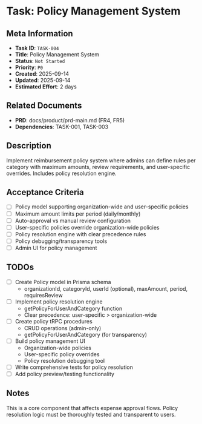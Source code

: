 # Task: Policy Management System

## Meta Information

- **Task ID**: `TASK-004`
- **Title**: Policy Management System
- **Status**: `Not Started`
- **Priority**: `P0`
- **Created**: 2025-09-14
- **Updated**: 2025-09-14
- **Estimated Effort**: 2 days

## Related Documents

- **PRD**: docs/product/prd-main.md (FR4, FR5)
- **Dependencies**: TASK-001, TASK-003

## Description

Implement reimbursement policy system where admins can define rules per category with maximum amounts, review requirements, and user-specific overrides. Includes policy resolution engine.

## Acceptance Criteria

- [ ] Policy model supporting organization-wide and user-specific policies
- [ ] Maximum amount limits per period (daily/monthly)
- [ ] Auto-approval vs manual review configuration
- [ ] User-specific policies override organization-wide policies
- [ ] Policy resolution engine with clear precedence rules
- [ ] Policy debugging/transparency tools
- [ ] Admin UI for policy management

## TODOs

- [ ] Create Policy model in Prisma schema
  - organizationId, categoryId, userId (optional), maxAmount, period, requiresReview
- [ ] Implement policy resolution engine
  - getPolicyForUserAndCategory function
  - Clear precedence: user-specific > organization-wide
- [ ] Create policy tRPC procedures
  - CRUD operations (admin-only)
  - getPolicyForUserAndCategory (for transparency)
- [ ] Build policy management UI
  - Organization-wide policies
  - User-specific policy overrides
  - Policy resolution debugging tool
- [ ] Write comprehensive tests for policy resolution
- [ ] Add policy preview/testing functionality

## Notes

This is a core component that affects expense approval flows. Policy resolution logic must be thoroughly tested and transparent to users.